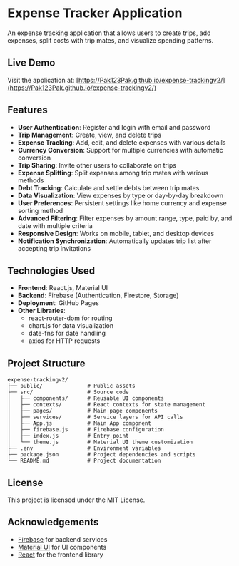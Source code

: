 # Expense Tracker Application

An expense tracking application that allows users to create trips, add expenses, split costs with trip mates, and visualize spending patterns.

## Live Demo

Visit the application at: [https://Pak123Pak.github.io/expense-trackingv2/](https://Pak123Pak.github.io/expense-trackingv2/)

## Features

- **User Authentication**: Register and login with email and password
- **Trip Management**: Create, view, and delete trips
- **Expense Tracking**: Add, edit, and delete expenses with various details
- **Currency Conversion**: Support for multiple currencies with automatic conversion
- **Trip Sharing**: Invite other users to collaborate on trips
- **Expense Splitting**: Split expenses among trip mates with various methods
- **Debt Tracking**: Calculate and settle debts between trip mates
- **Data Visualization**: View expenses by type or day-by-day breakdown
- **User Preferences**: Persistent settings like home currency and expense sorting method
- **Advanced Filtering**: Filter expenses by amount range, type, paid by, and date with multiple criteria
- **Responsive Design**: Works on mobile, tablet, and desktop devices
- **Notification Synchronization**: Automatically updates trip list after accepting trip invitations

## Technologies Used

- **Frontend**: React.js, Material UI
- **Backend**: Firebase (Authentication, Firestore, Storage)
- **Deployment**: GitHub Pages
- **Other Libraries**: 
  - react-router-dom for routing
  - chart.js for data visualization
  - date-fns for date handling
  - axios for HTTP requests

## Project Structure

```
expense-trackingv2/
├── public/              # Public assets
├── src/                 # Source code
│   ├── components/      # Reusable UI components
│   ├── contexts/        # React contexts for state management
│   ├── pages/           # Main page components
│   ├── services/        # Service layers for API calls
│   ├── App.js           # Main App component
│   ├── firebase.js      # Firebase configuration
│   ├── index.js         # Entry point
│   └── theme.js         # Material UI theme customization
├── .env                 # Environment variables
├── package.json         # Project dependencies and scripts
└── README.md            # Project documentation
```

## License

This project is licensed under the MIT License.

## Acknowledgements

- [Firebase](https://firebase.google.com/) for backend services
- [Material UI](https://mui.com/) for UI components
- [React](https://reactjs.org/) for the frontend library